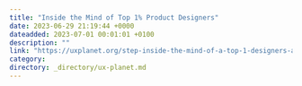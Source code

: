 ```yaml
---
title: "Inside the Mind of Top 1% Product Designers"
date: 2023-06-29 21:19:44 +0000
dateadded: 2023-07-01 00:01:01 +0100
description: ""
link: "https://uxplanet.org/step-inside-the-mind-of-a-top-1-designers-a8847ce94208?source=rss----819cc2aaeee0---4"
category:
directory: _directory/ux-planet.md
---
```

